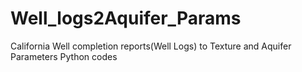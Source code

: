 # Well_logs2Aquifer_Params
California Well completion reports(Well Logs) to Texture and Aquifer Parameters Python codes
